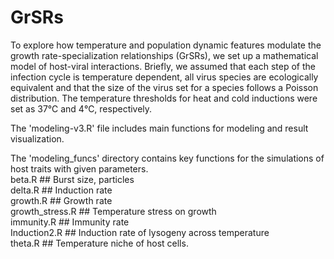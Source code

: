 # GrSRs

To explore how temperature and population dynamic features modulate the growth rate-specialization relationships (GrSRs), we set up a mathematical model of host-viral interactions. 
Briefly, we assumed that each step of the infection cycle is temperature dependent, all virus species are ecologically equivalent and that the size of the virus set for a species follows a Poisson distribution. 
The temperature thresholds for heat and cold inductions were set as 37℃ and 4℃, respectively. 

The 'modeling-v3.R' file includes main functions for modeling and result visualization.  

The 'modeling_funcs' directory contains key functions for the simulations of host traits with given parameters.  
beta.R   ## Burst size, particles  
delta.R  ## Induction rate  
growth.R ## Growth rate  
growth_stress.R  ## Temperature stress on growth  
immunity.R  ## Immunity rate  
Induction2.R ## Induction rate of lysogeny across temperature  
theta.R  ## Temperature niche of host cells.  
